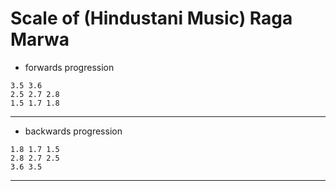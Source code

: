# Scale of (Hindustani Music) Raga Marwa

* forwards progression
```
3.5 3.6
2.5 2.7 2.8
1.5 1.7 1.8
```

---

* backwards progression
```
1.8 1.7 1.5
2.8 2.7 2.5
3.6 3.5
```

---
